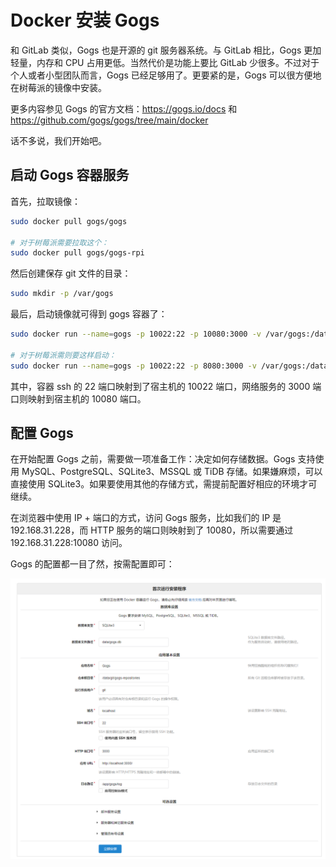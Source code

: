 # Docker 安装 Gogs

和 GitLab 类似，Gogs 也是开源的 git 服务器系统。与 GitLab 相比，Gogs 更加轻量，内存和 CPU 占用更低。当然代价是功能上要比 GitLab 少很多。不过对于个人或者小型团队而言，Gogs 已经足够用了。更要紧的是，Gogs 可以很方便地在树莓派的镜像中安装。

更多内容参见 Gogs 的官方文档：https://gogs.io/docs 和 https://github.com/gogs/gogs/tree/main/docker

话不多说，我们开始吧。

## 启动 Gogs 容器服务

首先，拉取镜像：

```bash
sudo docker pull gogs/gogs

# 对于树莓派需要拉取这个：
sudo docker pull gogs/gogs-rpi
```

然后创建保存 git 文件的目录：

```bash
sudo mkdir -p /var/gogs
```

最后，启动镜像就可得到 gogs 容器了：

```bash
sudo docker run --name=gogs -p 10022:22 -p 10080:3000 -v /var/gogs:/data --restart always -d gogs/gogs

# 对于树莓派需则要这样启动：
sudo docker run --name=gogs -p 10022:22 -p 8080:3000 -v /var/gogs:/data --restart always -d gogs/gogs-rpi
```

其中，容器 ssh 的 22 端口映射到了宿主机的 10022 端口，网络服务的 3000 端口则映射到宿主机的 10080 端口。

## 配置 Gogs

在开始配置 Gogs 之前，需要做一项准备工作：决定如何存储数据。Gogs 支持使用 MySQL、PostgreSQL、SQLite3、MSSQL 或 TiDB 存储。如果嫌麻烦，可以直接使用 SQLite3。如果要使用其他的存储方式，需提前配置好相应的环境才可继续。

在浏览器中使用 IP + 端口的方式，访问 Gogs 服务，比如我们的 IP 是 192.168.31.228，而 HTTP 服务的端口则映射到了 10080，所以需要通过 192.168.31.228:10080 访问。

Gogs 的配置都一目了然，按需配置即可：

![image-20201213134650147](docker-gogs.assets/image-20201213134650147.png)

